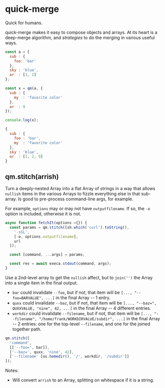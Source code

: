 # quick-merge

Quick for humans.

quick-merge makes it easy to compose objects and arrays. At its heart is a deep-merge
algorithm, and _strategies_ to do the merging in various useful ways.

```js
const a = {
  sub : {
    foo: 'bar'
  },
  sky : 'blue',
  ar  : [1, 2]
};

const x = qm(a, {
  sub : {
    my  : 'favorite color'
  },
  ar  : 9
});

console.log(x);

{
  sub : {
    foo : 'bar',
    my  : 'favorite color'
  },
  sky : 'blue',
  ar  : [1, 2, 9]
}

```

## qm.stitch(arrish)

Turn a deeply-nested Array into a flat Array of strings in a way that allows `nullish`
items in the various Arrays to fizzle everything else in that sub-array. Is good to
pre-process command-line args, for example.

For example, `options` may or may not have `outputfilename`. If so, the `-o` option is
included, otherwise it is not.

```javascript
async function fetchIt(options ={}) {
  const params = qm.stitch([sh.which('curl').toString(),
    '-sSL',
    [-o, options.outputfilename],
    url
  ]);

  const [command, ...args] = params;

  const res = await execa.stdout(command, args);
}
```

Use a 2nd-level array to get the `nullish` affect, but to `join('')` the Array
into a single item in the final output.

* `bar` could invalidate `--foo`, but if not, that item will be `[..., "--foo=BARVALUE", ...]`
  in the final Array -- 1 entry.
* `quxx` could invalidate `--baz`, but if not, that item will be
  `[..., "--baz=", QUXXVALUE, "nine", 42, ...]` in the final Array -- 4 different entries.
* `workdir` could invalidate `--filename`, but if not, that item will be
  `[..., "--filename", "/home/frank/WORKDIRVALUE/subdir", ...]` in the final Array -- 2 entries:
  one for the top-level `--filename`, and one for the joined together path.

```javascript
qm.stitch([
  'command',
  [['--foo=', bar]],
  ['--baz=', quxx, 'nine', 42],
  ['--filename' [os.homedir(), '/', workdir, '/subdir']]
]);
```

Notes:

* Will convert `arrish` to an Array, splitting on whitespace if it is a string.
